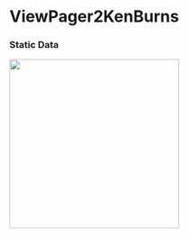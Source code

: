 # ViewPager2KenBurns

<h3>Static Data</h3>
<img src="https://user-images.githubusercontent.com/16580768/81990632-22bc7380-9605-11ea-82ae-803220045a9c.gif" width="300" />
